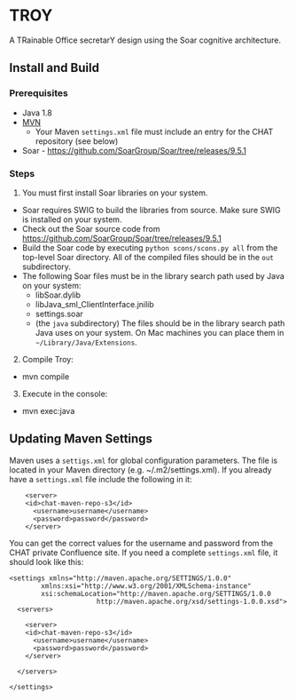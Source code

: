 # TROY
A TRainable Office secretarY design using the Soar cognitive architecture.

## Install and Build
### Prerequisites
* Java 1.8
* [MVN](http://maven.apache.org)
  * Your Maven `settings.xml` file must include an entry for the CHAT repository (see below)
* Soar - https://github.com/SoarGroup/Soar/tree/releases/9.5.1

### Steps
1. You must first install Soar libraries on your system.
  * Soar requires SWIG to build the libraries from source. Make sure SWIG is installed on your system.
  * Check out the Soar source code from https://github.com/SoarGroup/Soar/tree/releases/9.5.1
  * Build the Soar code by executing `python scons/scons.py all` from the top-level Soar directory. All of the compiled files should be in the `out` subdirectory.
  * The following Soar files must be in the library search path used by Java on your system:
    * libSoar.dylib
    * libJava_sml_ClientInterface.jnilib
    * settings.soar
    * (the `java` subdirectory)
    The files should be in the library search path Java uses on your system. On Mac machines you can place them in `~/Library/Java/Extensions`.
2. Compile Troy:
  * mvn compile
3. Execute in the console:
  * mvn exec:java

## Updating Maven Settings
Maven uses a `settigs.xml` for global configuration parameters. The file is
located in your Maven directory (e.g. ~/.m2/settings.xml). If you already 
have a `settings.xml` file include the following in it:
```
    <server>
    <id>chat-maven-repo-s3</id>
      <username>username</username>
      <password>password</password>
    </server>
```

You can get the correct values for the username and password from the CHAT
private Confluence site. If you need a  complete `settings.xml` file, it
should look like this:
```
<settings xmlns="http://maven.apache.org/SETTINGS/1.0.0"
        xmlns:xsi="http://www.w3.org/2001/XMLSchema-instance"
        xsi:schemaLocation="http://maven.apache.org/SETTINGS/1.0.0
                      http://maven.apache.org/xsd/settings-1.0.0.xsd">
  <servers>

    <server>
    <id>chat-maven-repo-s3</id>
      <username>username</username>
      <password>password</password>
    </server>

  </servers>

</settings>
```


